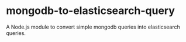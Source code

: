 # mongodb-to-elasticsearch-query
A Node.js module to convert simple mongodb queries into elasticsearch queries.
